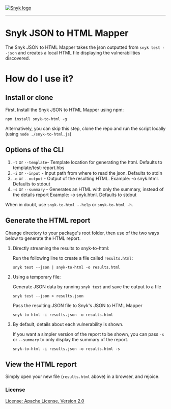 [![Snyk logo](https://snyk.io/style/asset/logo/snyk-print.svg)](https://snyk.io)

***

# Snyk JSON to HTML Mapper
The Snyk JSON to HTML Mapper takes the json outputted from `snyk test --json` and creates a local HTML file displaying the vulnerabilities discovered.

# How do I use it?

## Install or clone

First, Install the Snyk JSON to HTML Mapper using npm:

`npm install snyk-to-html -g`

Alternatively, you can skip this step, clone the repo and run the script locally (using `node ./snyk-to-html.js`)

## Options of the CLI

1. `-t` or `--template`-  Template location for generating the html. Defaults to template/test-report.hbs
2. `-i` or `--input`   -  Input path from where to read the json. Defaults to stdin
3. `-o` or `--output`  -  Output of the resulting HTML. Example: -o snyk.html. Defaults to stdout
4. `-s` or `--summary` -  Generates an HTML with only the summary, instead of the details report Example: -o snyk.html. Defaults to stdout

When in doubt, use `snyk-to-html --help` or `snyk-to-html -h`.

## Generate the HTML report

Change directory to your package's root folder, then use of the two ways below to generate the HTML report.

1. Directly streaming the results to snyk-to-html:

   Run the following line to create a file called `results.html`:
   
   `snyk test --json | snyk-to-html -o results.html`

2. Using a temporary file:

   Generate JSON data by running `snyk test` and save the output to a file

   `snyk test --json > results.json`

   Pass the resulting JSON file to Snyk's JSON to HTML Mapper

   `snyk-to-html -i results.json -o results.html`

3. By default, details about each vulnerability is shown. 

    If you want a simpler version of the report to be shown, you can pass `-s` or `--summary` to only
    display the summary of the report.

    `snyk-to-html -i results.json -o results.html -s`

## View the HTML report

   Simply open your new file (`results.html` above) in a browser, and rejoice.

### License

[License: Apache License, Version 2.0](LICENSE)

